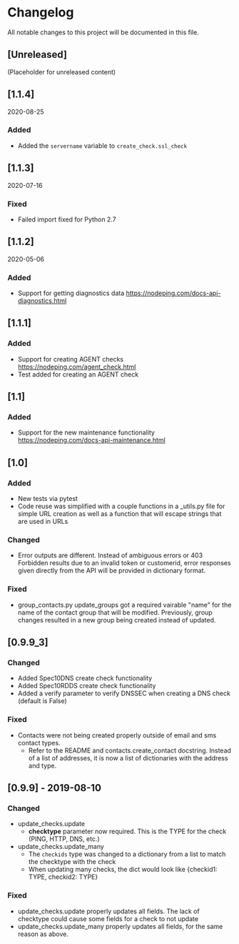 # Changelog

All notable changes to this project will be documented in this file.

## [Unreleased]
(Placeholder for unreleased content)

## [1.1.4]

2020-08-25

### Added
- Added the `servername` variable to `create_check.ssl_check`

## [1.1.3]

2020-07-16

### Fixed
- Failed import fixed for Python 2.7

## [1.1.2]

2020-05-06

### Added
- Support for getting diagnostics data <https://nodeping.com/docs-api-diagnostics.html>

## [1.1.1]

### Added
- Support for creating AGENT checks <https://nodeping.com/agent_check.html>
- Test added for creating an AGENT check

## [1.1]

### Added
- Support for the new maintenance functionality <https://nodeping.com/docs-api-maintenance.html>

## [1.0]

### Added
- New tests via pytest
- Code reuse was simplified with a couple functions in a _utils.py file for simple URL creation as well as a function that will escape strings that are used in URLs

### Changed
- Error outputs are different. Instead of ambiguous errors or 403 Forbidden results due to an invalid token or customerid, error responses given directly from the API will be provided in dictionary format.

### Fixed
- group_contacts.py update_groups got a required vairable "name" for the name of the contact group that will be modified. Previously, group changes resulted in a new group being created instead of updated.


## [0.9.9_3]

### Changed
- Added Spec10DNS create check functionality
- Added Spec10RDDS create check functionality
- Added a verify parameter to verify DNSSEC when creating a DNS check (default is False)

### Fixed
- Contacts were not being created properly outside of email and sms contact types.
  - Refer to the README and contacts.create_contact docstring. Instead of a list of addresses, it is now a list of dictionaries with the address and type.

## [0.9.9] - 2019-08-10

### Changed
- update_checks.update
  - **checktype** parameter now required. This is the TYPE for the check (PING, HTTP, DNS, etc.)
- update_checks.update_many
  - The `checkids` type was changed to a dictionary from a list to match the checktype with the check
  - When updating many checks, the dict would look like {checkid1: TYPE, checkid2: TYPE}
  
  
### Fixed
- update_checks.update properly updates all fields. The lack of checktype could cause some fields for a check to not update
- update_checks.update_many properly updates all fields, for the same reason as above.

